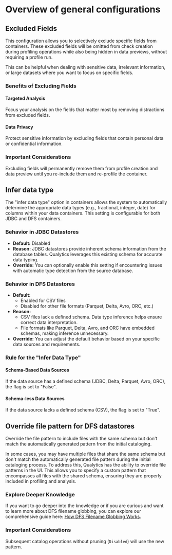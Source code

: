 # Overview of general configurations

## Excluded Fields

This configuration allows you to selectively exclude specific fields from containers. These excluded fields will be omitted from check creation during profiling operations while also being hidden in data previews, without requiring a profile run.

This can be helpful when dealing with sensitive data, irrelevant information, or large datasets where you want to focus on specific fields.

### Benefits of Excluding Fields

#### Targeted Analysis

Focus your analysis on the fields that matter most by removing distractions from excluded fields.

#### Data Privacy

Protect sensitive information by excluding fields that contain personal data or confidential information.

### Important Considerations

Excluding fields will permanently remove them from profile creation and data preview until you re-include them and re-profile the container.

## Infer data type

The "infer data type" option in containers allows the system to automatically determine the appropriate data types (e.g., fractional, integer, date) for columns within your data containers.  This setting is configurable for both JDBC and DFS containers.

### Behavior in JDBC Datastores

* **Default:** Disabled
* **Reason:** JDBC datastores provide inherent schema information from the database tables. Qualytics leverages this existing schema for accurate data typing. 
* **Override:** You can optionally enable this setting if encountering issues with automatic type detection from the source database.

### Behavior in DFS Datastores

* **Default:** 
    * Enabled for CSV files 
    * Disabled for other file formats (Parquet, Delta, Avro, ORC, etc.)
* **Reason:** 
    * CSV files lack a defined schema. Data type inference helps ensure correct data interpretation.
    * File formats like Parquet, Delta, Avro, and ORC have embedded schemas, making inference unnecessary.
* **Override:** You can adjust the default behavior based on your specific data sources and requirements.

### Rule for the "Infer Data Type" 

#### Schema-Based Data Sources

If the data source has a defined schema (JDBC, Delta, Parquet, Avro, ORC), the flag is set to "False".

#### Schema-less Data Sources

If the data source lacks a defined schema (CSV), the flag is set to "True".

## Override file pattern for DFS datastores

Override the file pattern to include files with the same schema but don't match the automatically generated pattern from the initial cataloging.

In some cases, you may have multiple files that share the same schema but don't match the automatically generated file pattern during the initial cataloging process. To address this, Qualytics has the ability to override file patterns in the UI. This allows you to specify a custom pattern that encompasses all files with the shared schema, ensuring they are properly included in profiling and analysis.

### Explore Deeper Knowledge

If you want to go deeper into the knowledge or if you are curious and want to learn more about DFS filename globbing, you can explore our comprehensive guide here: [How DFS Filename Globbing Works](/userguide/dfs-globbing/how-dfs-filename-globbing-works).

###  Important Considerations

Subsequent catalog operations without pruning (`Disabled`) will use the new pattern.

